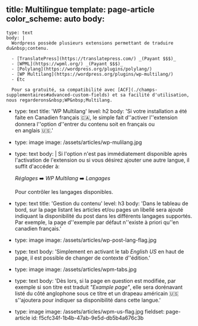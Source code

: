 title: Multilingue
template: page-article
color_scheme: auto
body:
  -
    type: text
    body: |
      Wordpress possède plusieurs extensions permettant de traduire du&nbsp;contenu. 
      
      - [TranslatePress](https://translatepress.com/) _(Payant $$$)_
      - [WPML](https://wpml.org/) _(Payant $$$)_
      - [Polylang](https://wordpress.org/plugins/polylang/)
      - [WP Multilang](https://wordpress.org/plugins/wp-multilang/)
      - Etc
      
      Pour sa gratuité, sa compatibilité avec [ACF](./champs-supplementaires#advanced-custom-fields) et sa facilité d'utilisation, nous regarderons&nbsp;WP&nbsp;Multilang.
  -
    type: text
    title: 'WP Multilang'
    level: h2
    body: 'Si votre installation a été faite en Canadien français&nbsp;🇨🇦, le simple fait d''activer l''extension donnera l''option d''entrer du contenu soit en français ou en&nbsp;anglais&nbsp;🇺🇸.'
  -
    type: image
    image: /assets/articles/wp-mulilang.jpg
  -
    type: text
    body: |
      Si l'option n'est pas immédiatement disponible après l'activation de l'extension ou si vous désirez ajouter une autre langue, il suffit d'accéder&nbsp;à:
      
      _Réglages_ ➡️ _WP Multilang_ ➡️ _Langages_
      
      Pour contrôler les langages&nbsp;disponibles.
  -
    type: text
    title: 'Gestion du contenu'
    level: h3
    body: 'Dans le tableau de bord, sur la page listant les articles et/ou pages un libellé sera ajouté indiquant la disponibilité du post dans les différents langages supportés. Par exemple, la page d''exemple par défaut n''existe à priori qu''en canadien&nbsp;français.'
  -
    type: image
    image: /assets/articles/wp-post-lang-flag.jpg
  -
    type: text
    body: 'Simplement en activant le tab _English US_ en haut de page, il est possible de changer de contexte&nbsp;d''édition.'
  -
    type: image
    image: /assets/articles/wpm-tabs.jpg
  -
    type: text
    body: 'Dès lors, si la page en question est modifiée, par exemple si son titre est traduit _"Example page"_, elle sera dorénavant listé du côté anglophone sous ce titre et un drapeau américain 🇺🇸s''ajoutera pour indiquer sa disponibilité dans cette&nbsp;langue.'
  -
    type: image
    image: /assets/articles/wpm-us-flag.jpg
fieldset: page-article
id: f5cfc34f-1b4b-47ab-9e5d-db5b4a676c3b
